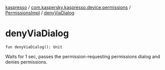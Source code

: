 [kaspresso](../../index.md) / [com.kaspersky.kaspresso.device.permissions](../index.md) / [PermissionsImpl](index.md) / [denyViaDialog](./deny-via-dialog.md)

# denyViaDialog

`fun denyViaDialog(): Unit`

Waits for 1 sec, passes the permission-requesting permissions dialog and denies permissions.

